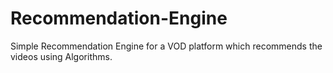 # Recommendation-Engine
Simple Recommendation Engine for a VOD platform which recommends the videos using Algorithms. 

